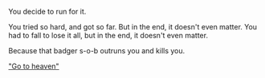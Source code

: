 You decide to run for it.

You tried so hard, and got so far. But in the
end, it doesn't even matter. You had to fall
to lose it all, but in the end, it doesn't even
matter.

Because that badger s-o-b outruns you and kills you.

["Go to heaven"](..run-away/heaven/heaven.md)